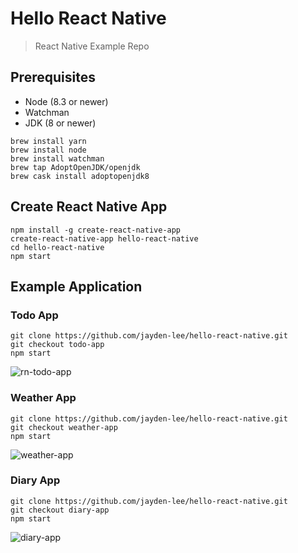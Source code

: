 # Hello React Native
> React Native Example Repo

## Prerequisites
* Node (8.3 or newer)
* Watchman
* JDK (8 or newer)

```
brew install yarn
brew install node
brew install watchman
brew tap AdoptOpenJDK/openjdk
brew cask install adoptopenjdk8
```

## Create React Native App
```
npm install -g create-react-native-app
create-react-native-app hello-react-native
cd hello-react-native
npm start
```

## Example Application

### Todo App

```
git clone https://github.com/jayden-lee/hello-react-native.git
git checkout todo-app
npm start
```

![rn-todo-app](https://user-images.githubusercontent.com/43853352/67111265-86b5bf80-f20f-11e9-8a3a-cd80a7e4ade8.png)

### Weather App

```
git clone https://github.com/jayden-lee/hello-react-native.git
git checkout weather-app
npm start
```

![weather-app](https://user-images.githubusercontent.com/43853352/67155186-48222100-f345-11e9-875a-407f680b2e18.jpeg)

### Diary App

```
git clone https://github.com/jayden-lee/hello-react-native.git
git checkout diary-app
npm start
```


![diary-app](https://user-images.githubusercontent.com/43853352/67307891-2dfa6580-f534-11e9-9db9-6da842cd19d4.png)

